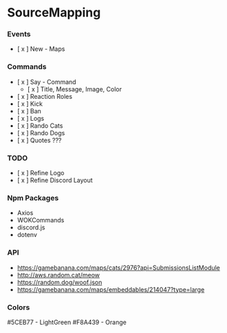 # SourceMapping 
### Events
- [ x ] New - Maps 
### Commands
- [ x ] Say - Command
    - [ x ] Title, Message, Image, Color
- [ x ] Reaction Roles 
- [ x ] Kick
- [ x ] Ban
- [ x ] Logs
- [ x ] Rando Cats
- [ x ] Rando Dogs
- [ x ] Quotes ???
 
### TODO
- [ x ] Refine Logo
- [ x ] Refine Discord Layout

### Npm Packages
- Axios
- WOKCommands
- discord.js
- dotenv

### API
- https://gamebanana.com/maps/cats/2976?api=SubmissionsListModule
- http://aws.random.cat/meow
- https://random.dog/woof.json 
- https://gamebanana.com/maps/embeddables/214047?type=large

### Colors
#5CEB77 - LightGreen
#F8A439 - Orange